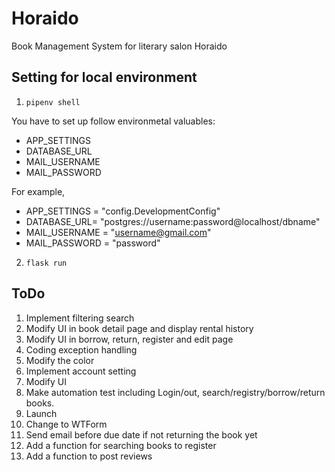 # Horaido

Book Management System for literary salon Horaido

## Setting for local environment

1. `pipenv shell`

You have to set up follow environmetal valuables:

- APP_SETTINGS
- DATABASE_URL
- MAIL_USERNAME
- MAIL_PASSWORD

For example, 
- APP_SETTINGS = "config.DevelopmentConfig"
- DATABASE_URL= "postgres://username:password@localhost/dbname"
- MAIL_USERNAME = "username@gmail.com"
- MAIL_PASSWORD = "password"

2. `flask run`

## ToDo

1. Implement filtering search
1. Modify UI in book detail page and display rental history
1. Modify UI in borrow, return, register and edit page
1. Coding exception handling
1. Modify the color
1. Implement account setting
1. Modify UI
1. Make automation test including Login/out, search/registry/borrow/return books.
1. Launch
1. Change to WTForm
1. Send email before due date if not returning the book yet
1. Add a function for searching books to register
1. Add a function to post reviews

